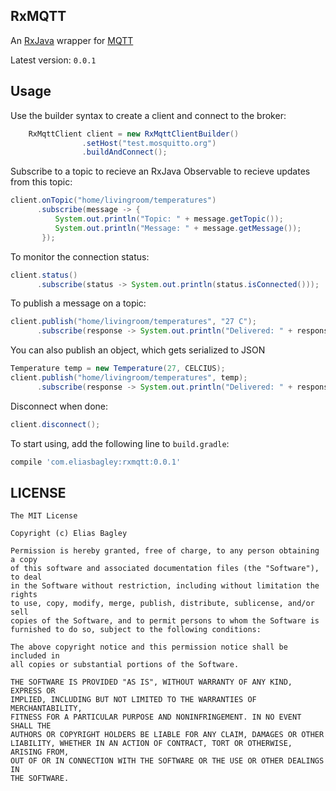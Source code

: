 ## RxMQTT

An [RxJava] wrapper for [MQTT]

Latest version: `0.0.1`

## Usage

Use the builder syntax to create a client and connect to the broker:

```java
    RxMqttClient client = new RxMqttClientBuilder()
                .setHost("test.mosquitto.org")
                .buildAndConnect();
```

Subscribe to a topic to recieve an RxJava Observable to recieve updates from this topic:

```java
client.onTopic("home/livingroom/temperatures")
      .subscribe(message -> {
          System.out.println("Topic: " + message.getTopic());
          System.out.println("Message: " + message.getMessage());
       });
```

To monitor the connection status:

```java
client.status()
      .subscribe(status -> System.out.println(status.isConnected()));
```

To publish a message on a topic:

```java
client.publish("home/livingroom/temperatures", "27 C");
      .subscribe(response -> System.out.println("Delivered: " + response));
```

You can also publish an object, which gets serialized to JSON

```java
Temperature temp = new Temperature(27, CELCIUS);
client.publish("home/livingroom/temperatures", temp);
      .subscribe(response -> System.out.println("Delivered: " + response));
```

Disconnect when done:

```java
client.disconnect();
```


To start using, add the following line to `build.gradle`:

```gradle
compile 'com.eliasbagley:rxmqtt:0.0.1'
```


## LICENSE

```
The MIT License

Copyright (c) Elias Bagley

Permission is hereby granted, free of charge, to any person obtaining a copy
of this software and associated documentation files (the "Software"), to deal
in the Software without restriction, including without limitation the rights
to use, copy, modify, merge, publish, distribute, sublicense, and/or sell
copies of the Software, and to permit persons to whom the Software is
furnished to do so, subject to the following conditions:

The above copyright notice and this permission notice shall be included in
all copies or substantial portions of the Software.

THE SOFTWARE IS PROVIDED "AS IS", WITHOUT WARRANTY OF ANY KIND, EXPRESS OR
IMPLIED, INCLUDING BUT NOT LIMITED TO THE WARRANTIES OF MERCHANTABILITY,
FITNESS FOR A PARTICULAR PURPOSE AND NONINFRINGEMENT. IN NO EVENT SHALL THE
AUTHORS OR COPYRIGHT HOLDERS BE LIABLE FOR ANY CLAIM, DAMAGES OR OTHER
LIABILITY, WHETHER IN AN ACTION OF CONTRACT, TORT OR OTHERWISE, ARISING FROM,
OUT OF OR IN CONNECTION WITH THE SOFTWARE OR THE USE OR OTHER DEALINGS IN
THE SOFTWARE.
```

[RxJava]:https://github.com/Netflix/RxJava
[MQTT]:http://git.eclipse.org/c/paho/org.eclipse.paho.mqtt.java.git/

